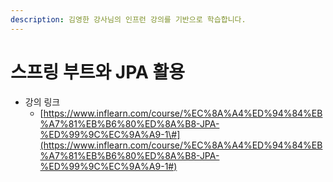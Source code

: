 ```yaml
---
description: 김영한 강사님의 인프런 강의를 기반으로 학습합니다.
---
```


# 스프링 부트와 JPA 활용

* 강의 링크
  * [https://www.inflearn.com/course/%EC%8A%A4%ED%94%84%EB%A7%81%EB%B6%80%ED%8A%B8-JPA-%ED%99%9C%EC%9A%A9-1\#](https://www.inflearn.com/course/%EC%8A%A4%ED%94%84%EB%A7%81%EB%B6%80%ED%8A%B8-JPA-%ED%99%9C%EC%9A%A9-1#)


